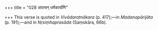 +++
title = "028 अपत्यन् धर्मकार्याणि"

+++
This verse is quoted in *Vivādaratnākara* (p. 417);—in *Madanapārijāta*
(p. 191);—and in *Nṛsiṃhaprasāda* (Saṃskāra, 66b).
